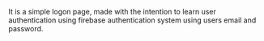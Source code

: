 It is a simple logon page, made with the intention to learn user authentication using firebase authentication system using users email and password.
